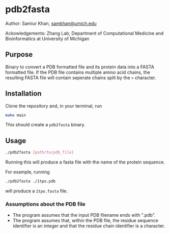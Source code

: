 # pdb2fasta

Author: Samiur Khan, samkhan@umich.edu

Ackowledgements: Zhang Lab, Department of Computational Medicine and
Bioinformatics at University of Michigan

## Purpose

Binary to convert a PDB formatted file and its protein data into a
FASTA formatted file. If the PDB file contains multiple amino acid chains,
the resulting FASTA file will contain seperate chains split by the `>`
character.

## Installation
Clone the repository and, in your terminal, run
```bash
make main
```
This should create a `pdb2fasta` binary.

## Usage
```bash
./pdb2fasta [path/to/pdb_file]
```
Running this will produce a fasta file with the name of the protein sequence.

For example, running
```bash
./pdb2fasta ./1tpo.pdb
```
will produce a `1tpo.fasta` file.

### Assumptions about the PDB file

- The program assumes that the input PDB filename ends with ".pdb".
- The program assumes that, within the PDB file, the residue sequence identifier
is an integer and that the residue chain identifier is a character.
